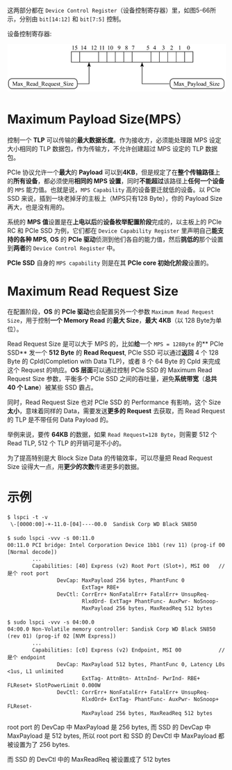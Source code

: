 
这两部分都在 `Device Control Register`（设备控制寄存器）里，如图5-66所示，分别由 `bit[14:12]` 和 `bit[7:5]` 控制。

设备控制寄存器:

![2023-02-04-20-54-59.png](./images/2023-02-04-20-54-59.png)

# Maximum Payload Size(MPS）

控制一个 **TLP** 可以传输的**最大数据长度**。作为接收方，必须能处理跟 MPS 设定大小相同的 TLP 数据包，作为传输方，不允许创建超过 MPS 设定的 TLP 数据包。

PCIe 协议允许一个**最大**的 **Payload** 可以到**4KB**，但是规定了在**整个传输路径**上的**所有设备**，都必须使用**相同的 MPS 设置**，同时**不能超过**该路径上**任何一个设备**的 `MPS` 能力值。也就是说，`MPS Capability` 高的设备要迁就低的设备。以 PCIe SSD 来说，插到一块老掉牙的主板上（MPS只有128 Byte），你的 Payload Size 再大，也是没有用的。

系统的 **MPS 值**设置是在**上电以后**的**设备枚举配置阶段**完成的，以主板上的 PCIe RC 和 PCIe SSD 为例，它们都在 `Device Capability Register` 里声明自己**能支持的各种 MPS**, **OS** 的 **PCIe 驱动**侦测到他们各自的能力值，然后**挑低的**那个设置到**两者**的 `Device Control Register` 中。

**PCIe SSD** 自身的 `MPS capability` 则是在其 **PCIe core 初始化阶段**设置的。

# Maximum Read Request Size

在配置阶段，**OS** 的 **PCIe 驱动**也会配置另外一个参数 `Maximum Read Request Size`，用于控制**一个 Memory Read** 的**最大 Size**，**最大 4KB**（以 128 Byte为单位）。

Read Request Size 是可以大于 MPS 的，比如**给**一个 `MPS = 128Byte` 的** PCIe SSD** 发一个 **512 Byte** 的 **Read Request**, PCIe SSD 可以通过**返回** 4 个 128 Byte 的 Cpld(Completion with Data TLP)，或者 8 个 64 Byte 的 Cpld 来完成这个 Request 的响应。**OS 层面**可以通过控制 PCIe SSD 的 Maximum Read Request Size 参数，平衡多个 PCIe SSD 之间的吞吐量，避免**系统带宽**（**总共 40 个 Lane**）被某些 SSD 霸占。

同时，Read Request Size 也对 PCIe SSD 的 Performance 有影响，这个 Size **太小**，意味着同样的 Data，需要发送**更多的 Request** 去获取，而 Read Request 的 TLP 是不带任何 Data Payload 的。

举例来说，要传 **64KB** 的数据，如果 `Read Request=128 Byte`，则需要 512 个 Read TLP, 512 个 TLP 的开销可是不小的。

为了提高特别是大 Block Size Data 的传输效率，可以尽量把 Read Request Size 设得大一点，用**更少的次数**传递更多的数据。

# 示例

```
$ lspci -t -v
 \-[0000:00]-+-11.0-[04]----00.0  Sandisk Corp WD Black SN850

$ sudo lspci -vvv -s 00:11.0
00:11.0 PCI bridge: Intel Corporation Device 1bb1 (rev 11) (prog-if 00 [Normal decode])
        ...
        Capabilities: [40] Express (v2) Root Port (Slot+), MSI 00   // 是个 root port
                DevCap: MaxPayload 256 bytes, PhantFunc 0
                        ExtTag+ RBE+
                DevCtl: CorrErr+ NonFatalErr+ FatalErr+ UnsupReq-
                        RlxdOrd- ExtTag+ PhantFunc- AuxPwr- NoSnoop-
                        MaxPayload 256 bytes, MaxReadReq 512 bytes

$ sudo lspci -vvv -s 04:00.0
04:00.0 Non-Volatile memory controller: Sandisk Corp WD Black SN850 (rev 01) (prog-if 02 [NVM Express])
        ...
        Capabilities: [c0] Express (v2) Endpoint, MSI 00            // 是个 endpoint
                DevCap: MaxPayload 512 bytes, PhantFunc 0, Latency L0s <1us, L1 unlimited
                        ExtTag- AttnBtn- AttnInd- PwrInd- RBE+ FLReset+ SlotPowerLimit 0.000W
                DevCtl: CorrErr+ NonFatalErr+ FatalErr+ UnsupReq-
                        RlxdOrd+ ExtTag- PhantFunc- AuxPwr- NoSnoop+ FLReset-
                        MaxPayload 256 bytes, MaxReadReq 512 bytes
```

root port 的 DevCap 中 MaxPayload 是 256 bytes, 而 SSD 的 DevCap 中 MaxPayload 是 512 bytes, 所以 root port 和 SSD 的 DevCtl 中 MaxPayload 都被设置为了 256 bytes.

而 SSD 的 DevCtl 中的 MaxReadReq 被设置成了 512 bytes





